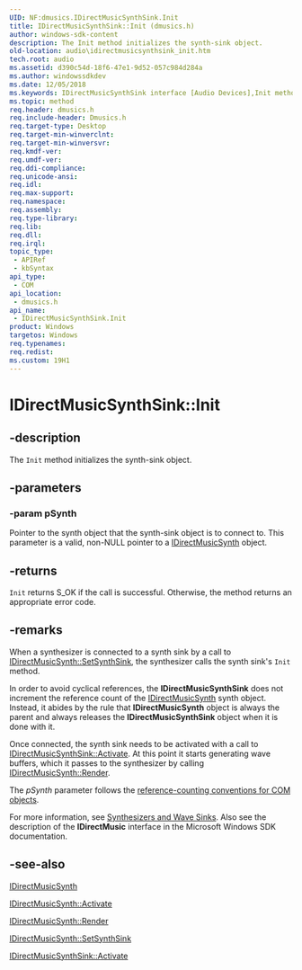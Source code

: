 ```yaml
---
UID: NF:dmusics.IDirectMusicSynthSink.Init
title: IDirectMusicSynthSink::Init (dmusics.h)
author: windows-sdk-content
description: The Init method initializes the synth-sink object.
old-location: audio\idirectmusicsynthsink_init.htm
tech.root: audio
ms.assetid: d390c54d-18f6-47e1-9d52-057c984d284a
ms.author: windowssdkdev
ms.date: 12/05/2018
ms.keywords: IDirectMusicSynthSink interface [Audio Devices],Init method, IDirectMusicSynthSink.Init, IDirectMusicSynthSink::Init, Init, Init method [Audio Devices], Init method [Audio Devices],IDirectMusicSynthSink interface, audio.idirectmusicsynthsink_init, audmp-routines_d4f2d6c1-4bb6-453e-ad40-d0daab7775a3.xml, dmusics/IDirectMusicSynthSink::Init
ms.topic: method
req.header: dmusics.h
req.include-header: Dmusics.h
req.target-type: Desktop
req.target-min-winverclnt: 
req.target-min-winversvr: 
req.kmdf-ver: 
req.umdf-ver: 
req.ddi-compliance: 
req.unicode-ansi: 
req.idl: 
req.max-support: 
req.namespace: 
req.assembly: 
req.type-library: 
req.lib: 
req.dll: 
req.irql: 
topic_type:
 - APIRef
 - kbSyntax
api_type:
 - COM
api_location:
 - dmusics.h
api_name:
 - IDirectMusicSynthSink.Init
product: Windows
targetos: Windows
req.typenames: 
req.redist: 
ms.custom: 19H1
---
```


# IDirectMusicSynthSink::Init


## -description


The <code>Init</code> method initializes the synth-sink object.


## -parameters




### -param pSynth

Pointer to the synth object that the synth-sink object is to connect to. This parameter is a valid, non-NULL pointer to a <a href="https://msdn.microsoft.com/08f1056a-fead-475b-a13a-ee11b9709241">IDirectMusicSynth</a> object.


## -returns



<code>Init</code> returns S_OK if the call is successful. Otherwise, the method returns an appropriate error code.




## -remarks



When a synthesizer is connected to a synth sink by a call to <a href="https://msdn.microsoft.com/51153ea3-7c61-458a-8879-10efbd678b53">IDirectMusicSynth::SetSynthSink</a>, the synthesizer calls the synth sink's <code>Init</code> method.

In order to avoid cyclical references, the <b>IDirectMusicSynthSink</b> does not increment the reference count of the <a href="https://msdn.microsoft.com/08f1056a-fead-475b-a13a-ee11b9709241">IDirectMusicSynth</a> synth object. Instead, it abides by the rule that <b>IDirectMusicSynth</b> object is always the parent and always releases the <b>IDirectMusicSynthSink</b> object when it is done with it.

Once connected, the synth sink needs to be activated with a call to <a href="https://msdn.microsoft.com/49b66410-23bd-4c4d-929c-b7e82fb45a9c">IDirectMusicSynthSink::Activate</a>. At this point it starts generating wave buffers, which it passes to the synthesizer by calling <a href="https://msdn.microsoft.com/c0aea93c-df92-46e6-9cd7-38235f513924">IDirectMusicSynth::Render</a>.

The <i>pSynth</i> parameter follows the <a href="https://msdn.microsoft.com/e6b19110-37e2-4d23-a528-6393c12ab650">reference-counting conventions for COM objects</a>.

For more information, see <a href="https://msdn.microsoft.com/ddcb847e-d46e-4860-9be9-4480e5a6b710">Synthesizers and Wave Sinks</a>. Also see the description of the <b>IDirectMusic</b> interface in the Microsoft Windows SDK documentation.




## -see-also




<a href="https://msdn.microsoft.com/08f1056a-fead-475b-a13a-ee11b9709241">IDirectMusicSynth</a>



<a href="https://msdn.microsoft.com/9efdb079-ed24-43b4-844b-344571399de7">IDirectMusicSynth::Activate</a>



<a href="https://msdn.microsoft.com/c0aea93c-df92-46e6-9cd7-38235f513924">IDirectMusicSynth::Render</a>



<a href="https://msdn.microsoft.com/51153ea3-7c61-458a-8879-10efbd678b53">IDirectMusicSynth::SetSynthSink</a>



<a href="https://msdn.microsoft.com/49b66410-23bd-4c4d-929c-b7e82fb45a9c">IDirectMusicSynthSink::Activate</a>
 

 

